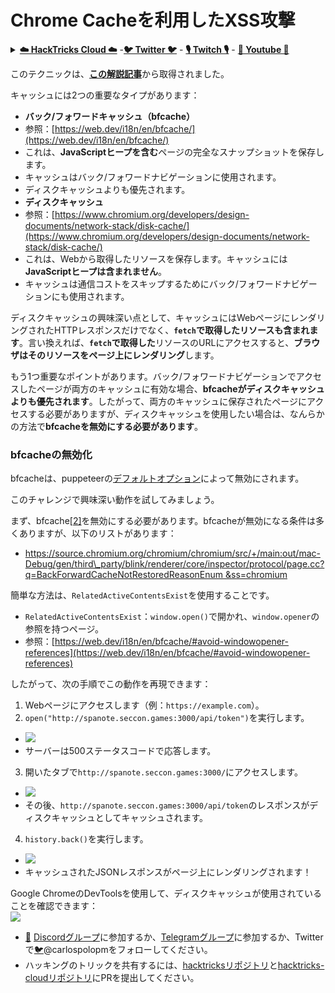 # Chrome Cacheを利用したXSS攻撃

<details>

<summary><a href="https://cloud.hacktricks.xyz/pentesting-cloud/pentesting-cloud-methodology"><strong>☁️ HackTricks Cloud ☁️</strong></a> -<a href="https://twitter.com/hacktricks_live"><strong>🐦 Twitter 🐦</strong></a> - <a href="https://www.twitch.tv/hacktricks_live/schedule"><strong>🎙️ Twitch 🎙️</strong></a> - <a href="https://www.youtube.com/@hacktricks_LIVE"><strong>🎥 Youtube 🎥</strong></a></summary>

* **サイバーセキュリティ企業**で働いていますか？ **HackTricksで会社を宣伝**したいですか？または、**最新バージョンのPEASSにアクセスしたり、HackTricksをPDFでダウンロード**したいですか？[**SUBSCRIPTION PLANS**](https://github.com/sponsors/carlospolop)をチェックしてください！
* [**The PEASS Family**](https://opensea.io/collection/the-peass-family)を見つけて、独占的な[**NFT**](https://opensea.io/collection/the-peass-family)のコレクションを発見してください。
* [**公式のPEASS＆HackTricksグッズ**](https://peass.creator-spring.com)を手に入れましょう。
* [**💬**](https://emojipedia.org/speech-balloon/) [**Discordグループ**](https://discord.gg/hRep4RUj7f)または[**telegramグループ**](https://t.me/peass)に参加するか、**Twitter**で[**🐦**](https://github.com/carlospolop/hacktricks/tree/7af18b62b3bdc423e11444677a6a73d4043511e9/\[https:/emojipedia.org/bird/README.md)[**@carlospolopm**](https://twitter.com/hacktricks_live)**をフォロー**してください。
* **ハッキングのトリックを共有するには、PRを** [**hacktricks repo**](https://github.com/carlospolop/hacktricks) **と** [**hacktricks-cloud repo**](https://github.com/carlospolop/hacktricks-cloud) **に提出してください。**

</details>

このテクニックは、[**この解説記事**](https://blog.arkark.dev/2022/11/18/seccon-en/#web-spanote)から取得されました。

キャッシュには2つの重要なタイプがあります：

* **バック/フォワードキャッシュ（bfcache）**
* 参照：[https://web.dev/i18n/en/bfcache/](https://web.dev/i18n/en/bfcache/)
* これは、**JavaScriptヒープを含む**ページの完全なスナップショットを保存します。
* キャッシュはバック/フォワードナビゲーションに使用されます。
* ディスクキャッシュよりも優先されます。
* **ディスクキャッシュ**
* 参照：[https://www.chromium.org/developers/design-documents/network-stack/disk-cache/](https://www.chromium.org/developers/design-documents/network-stack/disk-cache/)
* これは、Webから取得したリソースを保存します。キャッシュには**JavaScriptヒープは含まれません**。
* キャッシュは通信コストをスキップするためにバック/フォワードナビゲーションにも使用されます。

ディスクキャッシュの興味深い点として、キャッシュにはWebページにレンダリングされたHTTPレスポンスだけでなく、**`fetch`で取得したリソースも含まれます**。言い換えれば、**`fetch`で取得した**リソースのURLにアクセスすると、**ブラウザはそのリソースをページ上にレンダリング**します。

もう1つ重要なポイントがあります。バック/フォワードナビゲーションでアクセスしたページが両方のキャッシュに有効な場合、**bfcacheがディスクキャッシュよりも優先されます**。したがって、両方のキャッシュに保存されたページにアクセスする必要がありますが、ディスクキャッシュを使用したい場合は、なんらかの方法で**bfcacheを無効にする必要があります**。

### bfcacheの無効化

bfcacheは、puppeteerの[デフォルトオプション](https://github.com/puppeteer/puppeteer/blob/v19.2.0/packages/puppeteer-core/src/node/ChromeLauncher.ts#L175)によって無効にされます。

このチャレンジで興味深い動作を試してみましょう。

まず、bfcache[\[2\]](https://blog.arkark.dev/2022/11/18/seccon-en/#fn2)を無効にする必要があります。bfcacheが無効になる条件は多くありますが、以下のリストがあります：

* [https://source.chromium.org/chromium/chromium/src/+/main:out/mac-Debug/gen/third\_party/blink/renderer/core/inspector/protocol/page.cc?q=BackForwardCacheNotRestoredReasonEnum \&ss=chromium](https://source.chromium.org/chromium/chromium/src/+/main:out/mac-Debug/gen/third\_party/blink/renderer/core/inspector/protocol/page.cc?q=BackForwardCacheNotRestoredReasonEnum%20\&ss=chromium)

簡単な方法は、`RelatedActiveContentsExist`を使用することです。

* `RelatedActiveContentsExist`：`window.open()`で開かれ、`window.opener`の参照を持つページ。
* 参照：[https://web.dev/i18n/en/bfcache/#avoid-windowopener-references](https://web.dev/i18n/en/bfcache/#avoid-windowopener-references)

したがって、次の手順でこの動作を再現できます：

1. Webページにアクセスします（例：`https://example.com`）。
2. `open("http://spanote.seccon.games:3000/api/token")`を実行します。
* ![](https://blog.arkark.dev/images/2022/20221118-seccon-spanote-04.png)
* サーバーは500ステータスコードで応答します。
3. 開いたタブで`http://spanote.seccon.games:3000/`にアクセスします。
* ![](https://blog.arkark.dev/images/2022/20221118-seccon-spanote-05.png)
* その後、`http://spanote.seccon.games:3000/api/token`のレスポンスがディスクキャッシュとしてキャッシュされます。
4. `history.back()`を実行します。
* ![](https://blog.arkark.dev/images/2022/20221118-seccon-spanote-06.png)
* キャッシュされたJSONレスポンスがページ上にレンダリングされます！

Google ChromeのDevToolsを使用して、ディスクキャッシュが使用されていることを確認できます：\
![](https://blog.arkark.dev/images/2022/20221118-seccon-spanote-07.png)
* [💬](https://emojipedia.org/speech-balloon/) [Discordグループ](https://discord.gg/hRep4RUj7f)に参加するか、[Telegramグループ](https://t.me/peass)に参加するか、Twitterで[🐦](https://github.com/carlospolop/hacktricks/tree/7af18b62b3bdc423e11444677a6a73d4043511e9/\[https:/emojipedia.org/bird/README.md)@carlospolopmをフォローしてください。
* ハッキングのトリックを共有するには、[hacktricksリポジトリ](https://github.com/carlospolop/hacktricks)と[hacktricks-cloudリポジトリ](https://github.com/carlospolop/hacktricks-cloud)にPRを提出してください。

</details>

